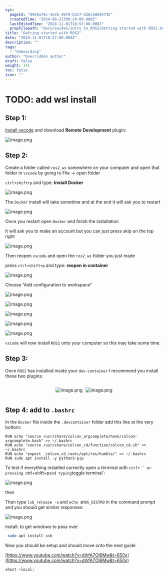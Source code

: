 ```yaml
---
sys:
  pageId: "89e0a78c-4e2b-4070-b327-d28cb0694742"
  createdTime: "2024-08-21T00:24:00.000Z"
  lastEditedTime: "2024-11-01T18:57:00.000Z"
  propFilepath: "docs/Guides/intro_to_ROS2/Getting started with ROS2.md"
title: "Getting started with ROS2"
date: "2024-11-01T18:57:00.000Z"
description: ""
tags:
  - "Onboarding"
author: "Overridden author"
draft: false
weight: 141
toc: false
icon: ""
---
```


# TODO: add wsl install

## Step 1:

[Install vscode](https://code.visualstudio.com/download) and download **Remote Development** plugin:

![image.png](https://prod-files-secure.s3.us-west-2.amazonaws.com/d518164a-d88e-44d1-a4ee-3adb3bd8bce0/efb52993-1881-4a40-b95e-6f020334f022/image.png?X-Amz-Algorithm=AWS4-HMAC-SHA256&X-Amz-Content-Sha256=UNSIGNED-PAYLOAD&X-Amz-Credential=ASIAZI2LB466RQC5F74B%2F20250507%2Fus-west-2%2Fs3%2Faws4_request&X-Amz-Date=20250507T210753Z&X-Amz-Expires=3600&X-Amz-Security-Token=IQoJb3JpZ2luX2VjEL3%2F%2F%2F%2F%2F%2F%2F%2F%2F%2FwEaCXVzLXdlc3QtMiJHMEUCIQCx0FM3chLFZyHu4XQGbvKKDYDXr5KueVRWZVlMQ422BgIgOcFDmDFRc91c3rxyL6F2TF1sSln%2Bit7uK%2BB5PxiTMGoq%2FwMIZhAAGgw2Mzc0MjMxODM4MDUiDK%2BhfUdX%2BhHDQMmBGircA0odhKMpeis48OhVE9Cyk2Nz6zmtL8dBldfimE27%2FCB8nkM%2FVN6DhDC4SdbTvBa35g3wfAwfTJ5Lrj2rfLZuyX2hv%2FRVlhy8B2akj6pF40JzyNfMnkINLQJXpUHnHCBhaidHpN%2Bgtbs3Fx7eGhjg26RyRaET4B5D8uuzyBv8puodtvDQjOZ6e9hpKbBUEi8npseToOLaxArp40tezDVo%2FZ6X6UcFqiPgDuoMpfCz63%2BVmbcD8EjNC89pb1BTlj7GF68WIosDEVJhlu4%2Bw4qJG7BB4MM2lm0WTflb7KADWOQlygsnVYLuy6FXw51QDOuWvlr08mPpY7jBtOLtHokOddMQ%2FoUgZFn6dv96q9mQGjerv%2F8C%2BcOmYY7%2FzN6HqlNrDFi2djD0tyKXW%2Bvw811hHiIFHpmOdqUoqanciUqVlq%2FOeQg0mVHv9pXUY9Mo8vrV6aoPL75aE2w3Subd6cU9UGPljfAkx7T9th6YAZ3gQHQVFCcehoi2OBp6W4rAVMYS4wXAoRnm3ld6hLQX7SmKZCILAVamTIWBDGKnWimPxo4weiDea0u%2FIvQICQqR7NRCXCOQfMc8q9eXo4oEhtvwPuvCUR2juSX5XGB0TZsdJdzcLOgCYvK0WKf1r5c9MOCN78AGOqUBwXj2%2Fo%2FVl3bPnrObpcyor5lW9iHrts%2F%2B9%2BbtYGrssYKMxVxPRVuWrstlPJzBbpvHJMmjeqbZ5GU%2FEtkVVUJgy3akHNYTlCgEVPWFsiNX8gSZtmG84lK%2B%2FnBD1Qbwqt372BpcYBlsTn%2FM8PMqizLi5SRWnTDD8fKGGkdnkuyphf0JFfeXxPcUglYIgEAjPaRV6YTBQhNCf3ymIVfAzDx7o5uO0t7A&X-Amz-Signature=bafbd862561fd697cf6bf67f58711d95a9a3403282fd8d2f719298acbb32f725&X-Amz-SignedHeaders=host&x-id=GetObject)

## Step 2:

Create a folder called `ros2_ws` somewhere on your computer and open that folder in `vscode` by going to File → open folder 

`ctrl+shift+p` and type: **Install Docker**

![image.png](https://prod-files-secure.s3.us-west-2.amazonaws.com/d518164a-d88e-44d1-a4ee-3adb3bd8bce0/2269dc0e-1cd5-47ff-bceb-c04ad9b2eab0/image.png?X-Amz-Algorithm=AWS4-HMAC-SHA256&X-Amz-Content-Sha256=UNSIGNED-PAYLOAD&X-Amz-Credential=ASIAZI2LB466RQC5F74B%2F20250507%2Fus-west-2%2Fs3%2Faws4_request&X-Amz-Date=20250507T210753Z&X-Amz-Expires=3600&X-Amz-Security-Token=IQoJb3JpZ2luX2VjEL3%2F%2F%2F%2F%2F%2F%2F%2F%2F%2FwEaCXVzLXdlc3QtMiJHMEUCIQCx0FM3chLFZyHu4XQGbvKKDYDXr5KueVRWZVlMQ422BgIgOcFDmDFRc91c3rxyL6F2TF1sSln%2Bit7uK%2BB5PxiTMGoq%2FwMIZhAAGgw2Mzc0MjMxODM4MDUiDK%2BhfUdX%2BhHDQMmBGircA0odhKMpeis48OhVE9Cyk2Nz6zmtL8dBldfimE27%2FCB8nkM%2FVN6DhDC4SdbTvBa35g3wfAwfTJ5Lrj2rfLZuyX2hv%2FRVlhy8B2akj6pF40JzyNfMnkINLQJXpUHnHCBhaidHpN%2Bgtbs3Fx7eGhjg26RyRaET4B5D8uuzyBv8puodtvDQjOZ6e9hpKbBUEi8npseToOLaxArp40tezDVo%2FZ6X6UcFqiPgDuoMpfCz63%2BVmbcD8EjNC89pb1BTlj7GF68WIosDEVJhlu4%2Bw4qJG7BB4MM2lm0WTflb7KADWOQlygsnVYLuy6FXw51QDOuWvlr08mPpY7jBtOLtHokOddMQ%2FoUgZFn6dv96q9mQGjerv%2F8C%2BcOmYY7%2FzN6HqlNrDFi2djD0tyKXW%2Bvw811hHiIFHpmOdqUoqanciUqVlq%2FOeQg0mVHv9pXUY9Mo8vrV6aoPL75aE2w3Subd6cU9UGPljfAkx7T9th6YAZ3gQHQVFCcehoi2OBp6W4rAVMYS4wXAoRnm3ld6hLQX7SmKZCILAVamTIWBDGKnWimPxo4weiDea0u%2FIvQICQqR7NRCXCOQfMc8q9eXo4oEhtvwPuvCUR2juSX5XGB0TZsdJdzcLOgCYvK0WKf1r5c9MOCN78AGOqUBwXj2%2Fo%2FVl3bPnrObpcyor5lW9iHrts%2F%2B9%2BbtYGrssYKMxVxPRVuWrstlPJzBbpvHJMmjeqbZ5GU%2FEtkVVUJgy3akHNYTlCgEVPWFsiNX8gSZtmG84lK%2B%2FnBD1Qbwqt372BpcYBlsTn%2FM8PMqizLi5SRWnTDD8fKGGkdnkuyphf0JFfeXxPcUglYIgEAjPaRV6YTBQhNCf3ymIVfAzDx7o5uO0t7A&X-Amz-Signature=960332a9adf2413e3b715dd02b9fbbf3076efaa33f8a8d9473cb9a686e0ce9d9&X-Amz-SignedHeaders=host&x-id=GetObject)

The `Docker` install will take sometime and at the end it will ask you to restart

![image.png](https://prod-files-secure.s3.us-west-2.amazonaws.com/d518164a-d88e-44d1-a4ee-3adb3bd8bce0/ed233f78-be33-4b1f-b89c-9c346c0e961e/image.png?X-Amz-Algorithm=AWS4-HMAC-SHA256&X-Amz-Content-Sha256=UNSIGNED-PAYLOAD&X-Amz-Credential=ASIAZI2LB466RQC5F74B%2F20250507%2Fus-west-2%2Fs3%2Faws4_request&X-Amz-Date=20250507T210753Z&X-Amz-Expires=3600&X-Amz-Security-Token=IQoJb3JpZ2luX2VjEL3%2F%2F%2F%2F%2F%2F%2F%2F%2F%2FwEaCXVzLXdlc3QtMiJHMEUCIQCx0FM3chLFZyHu4XQGbvKKDYDXr5KueVRWZVlMQ422BgIgOcFDmDFRc91c3rxyL6F2TF1sSln%2Bit7uK%2BB5PxiTMGoq%2FwMIZhAAGgw2Mzc0MjMxODM4MDUiDK%2BhfUdX%2BhHDQMmBGircA0odhKMpeis48OhVE9Cyk2Nz6zmtL8dBldfimE27%2FCB8nkM%2FVN6DhDC4SdbTvBa35g3wfAwfTJ5Lrj2rfLZuyX2hv%2FRVlhy8B2akj6pF40JzyNfMnkINLQJXpUHnHCBhaidHpN%2Bgtbs3Fx7eGhjg26RyRaET4B5D8uuzyBv8puodtvDQjOZ6e9hpKbBUEi8npseToOLaxArp40tezDVo%2FZ6X6UcFqiPgDuoMpfCz63%2BVmbcD8EjNC89pb1BTlj7GF68WIosDEVJhlu4%2Bw4qJG7BB4MM2lm0WTflb7KADWOQlygsnVYLuy6FXw51QDOuWvlr08mPpY7jBtOLtHokOddMQ%2FoUgZFn6dv96q9mQGjerv%2F8C%2BcOmYY7%2FzN6HqlNrDFi2djD0tyKXW%2Bvw811hHiIFHpmOdqUoqanciUqVlq%2FOeQg0mVHv9pXUY9Mo8vrV6aoPL75aE2w3Subd6cU9UGPljfAkx7T9th6YAZ3gQHQVFCcehoi2OBp6W4rAVMYS4wXAoRnm3ld6hLQX7SmKZCILAVamTIWBDGKnWimPxo4weiDea0u%2FIvQICQqR7NRCXCOQfMc8q9eXo4oEhtvwPuvCUR2juSX5XGB0TZsdJdzcLOgCYvK0WKf1r5c9MOCN78AGOqUBwXj2%2Fo%2FVl3bPnrObpcyor5lW9iHrts%2F%2B9%2BbtYGrssYKMxVxPRVuWrstlPJzBbpvHJMmjeqbZ5GU%2FEtkVVUJgy3akHNYTlCgEVPWFsiNX8gSZtmG84lK%2B%2FnBD1Qbwqt372BpcYBlsTn%2FM8PMqizLi5SRWnTDD8fKGGkdnkuyphf0JFfeXxPcUglYIgEAjPaRV6YTBQhNCf3ymIVfAzDx7o5uO0t7A&X-Amz-Signature=54be47f1c908a38597250c3f35f63d024f5e5cdf328b539562fd5a5edd488bad&X-Amz-SignedHeaders=host&x-id=GetObject)

Once you restart open `Docker` and finish the installation

It will ask you to make an account but you can just press skip on the top right

![image.png](https://prod-files-secure.s3.us-west-2.amazonaws.com/d518164a-d88e-44d1-a4ee-3adb3bd8bce0/21010ad9-1659-4fd9-9f59-9932a09b2a3d/image.png?X-Amz-Algorithm=AWS4-HMAC-SHA256&X-Amz-Content-Sha256=UNSIGNED-PAYLOAD&X-Amz-Credential=ASIAZI2LB466RQC5F74B%2F20250507%2Fus-west-2%2Fs3%2Faws4_request&X-Amz-Date=20250507T210753Z&X-Amz-Expires=3600&X-Amz-Security-Token=IQoJb3JpZ2luX2VjEL3%2F%2F%2F%2F%2F%2F%2F%2F%2F%2FwEaCXVzLXdlc3QtMiJHMEUCIQCx0FM3chLFZyHu4XQGbvKKDYDXr5KueVRWZVlMQ422BgIgOcFDmDFRc91c3rxyL6F2TF1sSln%2Bit7uK%2BB5PxiTMGoq%2FwMIZhAAGgw2Mzc0MjMxODM4MDUiDK%2BhfUdX%2BhHDQMmBGircA0odhKMpeis48OhVE9Cyk2Nz6zmtL8dBldfimE27%2FCB8nkM%2FVN6DhDC4SdbTvBa35g3wfAwfTJ5Lrj2rfLZuyX2hv%2FRVlhy8B2akj6pF40JzyNfMnkINLQJXpUHnHCBhaidHpN%2Bgtbs3Fx7eGhjg26RyRaET4B5D8uuzyBv8puodtvDQjOZ6e9hpKbBUEi8npseToOLaxArp40tezDVo%2FZ6X6UcFqiPgDuoMpfCz63%2BVmbcD8EjNC89pb1BTlj7GF68WIosDEVJhlu4%2Bw4qJG7BB4MM2lm0WTflb7KADWOQlygsnVYLuy6FXw51QDOuWvlr08mPpY7jBtOLtHokOddMQ%2FoUgZFn6dv96q9mQGjerv%2F8C%2BcOmYY7%2FzN6HqlNrDFi2djD0tyKXW%2Bvw811hHiIFHpmOdqUoqanciUqVlq%2FOeQg0mVHv9pXUY9Mo8vrV6aoPL75aE2w3Subd6cU9UGPljfAkx7T9th6YAZ3gQHQVFCcehoi2OBp6W4rAVMYS4wXAoRnm3ld6hLQX7SmKZCILAVamTIWBDGKnWimPxo4weiDea0u%2FIvQICQqR7NRCXCOQfMc8q9eXo4oEhtvwPuvCUR2juSX5XGB0TZsdJdzcLOgCYvK0WKf1r5c9MOCN78AGOqUBwXj2%2Fo%2FVl3bPnrObpcyor5lW9iHrts%2F%2B9%2BbtYGrssYKMxVxPRVuWrstlPJzBbpvHJMmjeqbZ5GU%2FEtkVVUJgy3akHNYTlCgEVPWFsiNX8gSZtmG84lK%2B%2FnBD1Qbwqt372BpcYBlsTn%2FM8PMqizLi5SRWnTDD8fKGGkdnkuyphf0JFfeXxPcUglYIgEAjPaRV6YTBQhNCf3ymIVfAzDx7o5uO0t7A&X-Amz-Signature=8b21e81503cfd6de12ddecce69a2c4fe74d0f4c2118dbf7f61b1d28d79c3f1b7&X-Amz-SignedHeaders=host&x-id=GetObject)

Then reopen `vscode` and open the `ros2_ws` folder you just made

press `ctrl+shift+p` and type: **reopen in container**

![image.png](https://prod-files-secure.s3.us-west-2.amazonaws.com/d518164a-d88e-44d1-a4ee-3adb3bd8bce0/4e93b8c2-41ad-488c-8095-c74205196118/image.png?X-Amz-Algorithm=AWS4-HMAC-SHA256&X-Amz-Content-Sha256=UNSIGNED-PAYLOAD&X-Amz-Credential=ASIAZI2LB466RQC5F74B%2F20250507%2Fus-west-2%2Fs3%2Faws4_request&X-Amz-Date=20250507T210753Z&X-Amz-Expires=3600&X-Amz-Security-Token=IQoJb3JpZ2luX2VjEL3%2F%2F%2F%2F%2F%2F%2F%2F%2F%2FwEaCXVzLXdlc3QtMiJHMEUCIQCx0FM3chLFZyHu4XQGbvKKDYDXr5KueVRWZVlMQ422BgIgOcFDmDFRc91c3rxyL6F2TF1sSln%2Bit7uK%2BB5PxiTMGoq%2FwMIZhAAGgw2Mzc0MjMxODM4MDUiDK%2BhfUdX%2BhHDQMmBGircA0odhKMpeis48OhVE9Cyk2Nz6zmtL8dBldfimE27%2FCB8nkM%2FVN6DhDC4SdbTvBa35g3wfAwfTJ5Lrj2rfLZuyX2hv%2FRVlhy8B2akj6pF40JzyNfMnkINLQJXpUHnHCBhaidHpN%2Bgtbs3Fx7eGhjg26RyRaET4B5D8uuzyBv8puodtvDQjOZ6e9hpKbBUEi8npseToOLaxArp40tezDVo%2FZ6X6UcFqiPgDuoMpfCz63%2BVmbcD8EjNC89pb1BTlj7GF68WIosDEVJhlu4%2Bw4qJG7BB4MM2lm0WTflb7KADWOQlygsnVYLuy6FXw51QDOuWvlr08mPpY7jBtOLtHokOddMQ%2FoUgZFn6dv96q9mQGjerv%2F8C%2BcOmYY7%2FzN6HqlNrDFi2djD0tyKXW%2Bvw811hHiIFHpmOdqUoqanciUqVlq%2FOeQg0mVHv9pXUY9Mo8vrV6aoPL75aE2w3Subd6cU9UGPljfAkx7T9th6YAZ3gQHQVFCcehoi2OBp6W4rAVMYS4wXAoRnm3ld6hLQX7SmKZCILAVamTIWBDGKnWimPxo4weiDea0u%2FIvQICQqR7NRCXCOQfMc8q9eXo4oEhtvwPuvCUR2juSX5XGB0TZsdJdzcLOgCYvK0WKf1r5c9MOCN78AGOqUBwXj2%2Fo%2FVl3bPnrObpcyor5lW9iHrts%2F%2B9%2BbtYGrssYKMxVxPRVuWrstlPJzBbpvHJMmjeqbZ5GU%2FEtkVVUJgy3akHNYTlCgEVPWFsiNX8gSZtmG84lK%2B%2FnBD1Qbwqt372BpcYBlsTn%2FM8PMqizLi5SRWnTDD8fKGGkdnkuyphf0JFfeXxPcUglYIgEAjPaRV6YTBQhNCf3ymIVfAzDx7o5uO0t7A&X-Amz-Signature=72962616954d5b490b63df1122fb722c868407fe5573d043b79ea2c6bef95194&X-Amz-SignedHeaders=host&x-id=GetObject)

Choose “Add configuration to workspace”

![image.png](https://prod-files-secure.s3.us-west-2.amazonaws.com/d518164a-d88e-44d1-a4ee-3adb3bd8bce0/9560b282-5060-4989-ba37-97e7b2c22476/image.png?X-Amz-Algorithm=AWS4-HMAC-SHA256&X-Amz-Content-Sha256=UNSIGNED-PAYLOAD&X-Amz-Credential=ASIAZI2LB466RQC5F74B%2F20250507%2Fus-west-2%2Fs3%2Faws4_request&X-Amz-Date=20250507T210753Z&X-Amz-Expires=3600&X-Amz-Security-Token=IQoJb3JpZ2luX2VjEL3%2F%2F%2F%2F%2F%2F%2F%2F%2F%2FwEaCXVzLXdlc3QtMiJHMEUCIQCx0FM3chLFZyHu4XQGbvKKDYDXr5KueVRWZVlMQ422BgIgOcFDmDFRc91c3rxyL6F2TF1sSln%2Bit7uK%2BB5PxiTMGoq%2FwMIZhAAGgw2Mzc0MjMxODM4MDUiDK%2BhfUdX%2BhHDQMmBGircA0odhKMpeis48OhVE9Cyk2Nz6zmtL8dBldfimE27%2FCB8nkM%2FVN6DhDC4SdbTvBa35g3wfAwfTJ5Lrj2rfLZuyX2hv%2FRVlhy8B2akj6pF40JzyNfMnkINLQJXpUHnHCBhaidHpN%2Bgtbs3Fx7eGhjg26RyRaET4B5D8uuzyBv8puodtvDQjOZ6e9hpKbBUEi8npseToOLaxArp40tezDVo%2FZ6X6UcFqiPgDuoMpfCz63%2BVmbcD8EjNC89pb1BTlj7GF68WIosDEVJhlu4%2Bw4qJG7BB4MM2lm0WTflb7KADWOQlygsnVYLuy6FXw51QDOuWvlr08mPpY7jBtOLtHokOddMQ%2FoUgZFn6dv96q9mQGjerv%2F8C%2BcOmYY7%2FzN6HqlNrDFi2djD0tyKXW%2Bvw811hHiIFHpmOdqUoqanciUqVlq%2FOeQg0mVHv9pXUY9Mo8vrV6aoPL75aE2w3Subd6cU9UGPljfAkx7T9th6YAZ3gQHQVFCcehoi2OBp6W4rAVMYS4wXAoRnm3ld6hLQX7SmKZCILAVamTIWBDGKnWimPxo4weiDea0u%2FIvQICQqR7NRCXCOQfMc8q9eXo4oEhtvwPuvCUR2juSX5XGB0TZsdJdzcLOgCYvK0WKf1r5c9MOCN78AGOqUBwXj2%2Fo%2FVl3bPnrObpcyor5lW9iHrts%2F%2B9%2BbtYGrssYKMxVxPRVuWrstlPJzBbpvHJMmjeqbZ5GU%2FEtkVVUJgy3akHNYTlCgEVPWFsiNX8gSZtmG84lK%2B%2FnBD1Qbwqt372BpcYBlsTn%2FM8PMqizLi5SRWnTDD8fKGGkdnkuyphf0JFfeXxPcUglYIgEAjPaRV6YTBQhNCf3ymIVfAzDx7o5uO0t7A&X-Amz-Signature=a0ab3e1160d1be9c4f070f484e59933ac5e9db58d89baa2cc230b58a0c0187bc&X-Amz-SignedHeaders=host&x-id=GetObject)

![image.png](https://prod-files-secure.s3.us-west-2.amazonaws.com/d518164a-d88e-44d1-a4ee-3adb3bd8bce0/2ee63f81-886b-48e8-a553-dc6e5eac99e4/image.png?X-Amz-Algorithm=AWS4-HMAC-SHA256&X-Amz-Content-Sha256=UNSIGNED-PAYLOAD&X-Amz-Credential=ASIAZI2LB466RQC5F74B%2F20250507%2Fus-west-2%2Fs3%2Faws4_request&X-Amz-Date=20250507T210753Z&X-Amz-Expires=3600&X-Amz-Security-Token=IQoJb3JpZ2luX2VjEL3%2F%2F%2F%2F%2F%2F%2F%2F%2F%2FwEaCXVzLXdlc3QtMiJHMEUCIQCx0FM3chLFZyHu4XQGbvKKDYDXr5KueVRWZVlMQ422BgIgOcFDmDFRc91c3rxyL6F2TF1sSln%2Bit7uK%2BB5PxiTMGoq%2FwMIZhAAGgw2Mzc0MjMxODM4MDUiDK%2BhfUdX%2BhHDQMmBGircA0odhKMpeis48OhVE9Cyk2Nz6zmtL8dBldfimE27%2FCB8nkM%2FVN6DhDC4SdbTvBa35g3wfAwfTJ5Lrj2rfLZuyX2hv%2FRVlhy8B2akj6pF40JzyNfMnkINLQJXpUHnHCBhaidHpN%2Bgtbs3Fx7eGhjg26RyRaET4B5D8uuzyBv8puodtvDQjOZ6e9hpKbBUEi8npseToOLaxArp40tezDVo%2FZ6X6UcFqiPgDuoMpfCz63%2BVmbcD8EjNC89pb1BTlj7GF68WIosDEVJhlu4%2Bw4qJG7BB4MM2lm0WTflb7KADWOQlygsnVYLuy6FXw51QDOuWvlr08mPpY7jBtOLtHokOddMQ%2FoUgZFn6dv96q9mQGjerv%2F8C%2BcOmYY7%2FzN6HqlNrDFi2djD0tyKXW%2Bvw811hHiIFHpmOdqUoqanciUqVlq%2FOeQg0mVHv9pXUY9Mo8vrV6aoPL75aE2w3Subd6cU9UGPljfAkx7T9th6YAZ3gQHQVFCcehoi2OBp6W4rAVMYS4wXAoRnm3ld6hLQX7SmKZCILAVamTIWBDGKnWimPxo4weiDea0u%2FIvQICQqR7NRCXCOQfMc8q9eXo4oEhtvwPuvCUR2juSX5XGB0TZsdJdzcLOgCYvK0WKf1r5c9MOCN78AGOqUBwXj2%2Fo%2FVl3bPnrObpcyor5lW9iHrts%2F%2B9%2BbtYGrssYKMxVxPRVuWrstlPJzBbpvHJMmjeqbZ5GU%2FEtkVVUJgy3akHNYTlCgEVPWFsiNX8gSZtmG84lK%2B%2FnBD1Qbwqt372BpcYBlsTn%2FM8PMqizLi5SRWnTDD8fKGGkdnkuyphf0JFfeXxPcUglYIgEAjPaRV6YTBQhNCf3ymIVfAzDx7o5uO0t7A&X-Amz-Signature=3afde982c5733349e19183ebb7b382be99c85ba0596903185de99d1f196dfd37&X-Amz-SignedHeaders=host&x-id=GetObject)

![image.png](https://prod-files-secure.s3.us-west-2.amazonaws.com/d518164a-d88e-44d1-a4ee-3adb3bd8bce0/ae1580b2-b048-407e-aed9-b584224a7a04/image.png?X-Amz-Algorithm=AWS4-HMAC-SHA256&X-Amz-Content-Sha256=UNSIGNED-PAYLOAD&X-Amz-Credential=ASIAZI2LB466RQC5F74B%2F20250507%2Fus-west-2%2Fs3%2Faws4_request&X-Amz-Date=20250507T210753Z&X-Amz-Expires=3600&X-Amz-Security-Token=IQoJb3JpZ2luX2VjEL3%2F%2F%2F%2F%2F%2F%2F%2F%2F%2FwEaCXVzLXdlc3QtMiJHMEUCIQCx0FM3chLFZyHu4XQGbvKKDYDXr5KueVRWZVlMQ422BgIgOcFDmDFRc91c3rxyL6F2TF1sSln%2Bit7uK%2BB5PxiTMGoq%2FwMIZhAAGgw2Mzc0MjMxODM4MDUiDK%2BhfUdX%2BhHDQMmBGircA0odhKMpeis48OhVE9Cyk2Nz6zmtL8dBldfimE27%2FCB8nkM%2FVN6DhDC4SdbTvBa35g3wfAwfTJ5Lrj2rfLZuyX2hv%2FRVlhy8B2akj6pF40JzyNfMnkINLQJXpUHnHCBhaidHpN%2Bgtbs3Fx7eGhjg26RyRaET4B5D8uuzyBv8puodtvDQjOZ6e9hpKbBUEi8npseToOLaxArp40tezDVo%2FZ6X6UcFqiPgDuoMpfCz63%2BVmbcD8EjNC89pb1BTlj7GF68WIosDEVJhlu4%2Bw4qJG7BB4MM2lm0WTflb7KADWOQlygsnVYLuy6FXw51QDOuWvlr08mPpY7jBtOLtHokOddMQ%2FoUgZFn6dv96q9mQGjerv%2F8C%2BcOmYY7%2FzN6HqlNrDFi2djD0tyKXW%2Bvw811hHiIFHpmOdqUoqanciUqVlq%2FOeQg0mVHv9pXUY9Mo8vrV6aoPL75aE2w3Subd6cU9UGPljfAkx7T9th6YAZ3gQHQVFCcehoi2OBp6W4rAVMYS4wXAoRnm3ld6hLQX7SmKZCILAVamTIWBDGKnWimPxo4weiDea0u%2FIvQICQqR7NRCXCOQfMc8q9eXo4oEhtvwPuvCUR2juSX5XGB0TZsdJdzcLOgCYvK0WKf1r5c9MOCN78AGOqUBwXj2%2Fo%2FVl3bPnrObpcyor5lW9iHrts%2F%2B9%2BbtYGrssYKMxVxPRVuWrstlPJzBbpvHJMmjeqbZ5GU%2FEtkVVUJgy3akHNYTlCgEVPWFsiNX8gSZtmG84lK%2B%2FnBD1Qbwqt372BpcYBlsTn%2FM8PMqizLi5SRWnTDD8fKGGkdnkuyphf0JFfeXxPcUglYIgEAjPaRV6YTBQhNCf3ymIVfAzDx7o5uO0t7A&X-Amz-Signature=5571c9b383e5c2c431fc402f786953ddb0e33cf72eada08ff709fc7769fe4e90&X-Amz-SignedHeaders=host&x-id=GetObject)

![image.png](https://prod-files-secure.s3.us-west-2.amazonaws.com/d518164a-d88e-44d1-a4ee-3adb3bd8bce0/53255b28-f75e-430f-b9e3-c0ac8577e42b/image.png?X-Amz-Algorithm=AWS4-HMAC-SHA256&X-Amz-Content-Sha256=UNSIGNED-PAYLOAD&X-Amz-Credential=ASIAZI2LB466RQC5F74B%2F20250507%2Fus-west-2%2Fs3%2Faws4_request&X-Amz-Date=20250507T210753Z&X-Amz-Expires=3600&X-Amz-Security-Token=IQoJb3JpZ2luX2VjEL3%2F%2F%2F%2F%2F%2F%2F%2F%2F%2FwEaCXVzLXdlc3QtMiJHMEUCIQCx0FM3chLFZyHu4XQGbvKKDYDXr5KueVRWZVlMQ422BgIgOcFDmDFRc91c3rxyL6F2TF1sSln%2Bit7uK%2BB5PxiTMGoq%2FwMIZhAAGgw2Mzc0MjMxODM4MDUiDK%2BhfUdX%2BhHDQMmBGircA0odhKMpeis48OhVE9Cyk2Nz6zmtL8dBldfimE27%2FCB8nkM%2FVN6DhDC4SdbTvBa35g3wfAwfTJ5Lrj2rfLZuyX2hv%2FRVlhy8B2akj6pF40JzyNfMnkINLQJXpUHnHCBhaidHpN%2Bgtbs3Fx7eGhjg26RyRaET4B5D8uuzyBv8puodtvDQjOZ6e9hpKbBUEi8npseToOLaxArp40tezDVo%2FZ6X6UcFqiPgDuoMpfCz63%2BVmbcD8EjNC89pb1BTlj7GF68WIosDEVJhlu4%2Bw4qJG7BB4MM2lm0WTflb7KADWOQlygsnVYLuy6FXw51QDOuWvlr08mPpY7jBtOLtHokOddMQ%2FoUgZFn6dv96q9mQGjerv%2F8C%2BcOmYY7%2FzN6HqlNrDFi2djD0tyKXW%2Bvw811hHiIFHpmOdqUoqanciUqVlq%2FOeQg0mVHv9pXUY9Mo8vrV6aoPL75aE2w3Subd6cU9UGPljfAkx7T9th6YAZ3gQHQVFCcehoi2OBp6W4rAVMYS4wXAoRnm3ld6hLQX7SmKZCILAVamTIWBDGKnWimPxo4weiDea0u%2FIvQICQqR7NRCXCOQfMc8q9eXo4oEhtvwPuvCUR2juSX5XGB0TZsdJdzcLOgCYvK0WKf1r5c9MOCN78AGOqUBwXj2%2Fo%2FVl3bPnrObpcyor5lW9iHrts%2F%2B9%2BbtYGrssYKMxVxPRVuWrstlPJzBbpvHJMmjeqbZ5GU%2FEtkVVUJgy3akHNYTlCgEVPWFsiNX8gSZtmG84lK%2B%2FnBD1Qbwqt372BpcYBlsTn%2FM8PMqizLi5SRWnTDD8fKGGkdnkuyphf0JFfeXxPcUglYIgEAjPaRV6YTBQhNCf3ymIVfAzDx7o5uO0t7A&X-Amz-Signature=6ca8fc69becbc24dba1e59a9bc2360d38bcd4e396a921e80481048d7f9e753bd&X-Amz-SignedHeaders=host&x-id=GetObject)

![image.png](https://prod-files-secure.s3.us-west-2.amazonaws.com/d518164a-d88e-44d1-a4ee-3adb3bd8bce0/7c562767-5af9-4ffb-97d1-327bcdf4ee00/image.png?X-Amz-Algorithm=AWS4-HMAC-SHA256&X-Amz-Content-Sha256=UNSIGNED-PAYLOAD&X-Amz-Credential=ASIAZI2LB466RQC5F74B%2F20250507%2Fus-west-2%2Fs3%2Faws4_request&X-Amz-Date=20250507T210753Z&X-Amz-Expires=3600&X-Amz-Security-Token=IQoJb3JpZ2luX2VjEL3%2F%2F%2F%2F%2F%2F%2F%2F%2F%2FwEaCXVzLXdlc3QtMiJHMEUCIQCx0FM3chLFZyHu4XQGbvKKDYDXr5KueVRWZVlMQ422BgIgOcFDmDFRc91c3rxyL6F2TF1sSln%2Bit7uK%2BB5PxiTMGoq%2FwMIZhAAGgw2Mzc0MjMxODM4MDUiDK%2BhfUdX%2BhHDQMmBGircA0odhKMpeis48OhVE9Cyk2Nz6zmtL8dBldfimE27%2FCB8nkM%2FVN6DhDC4SdbTvBa35g3wfAwfTJ5Lrj2rfLZuyX2hv%2FRVlhy8B2akj6pF40JzyNfMnkINLQJXpUHnHCBhaidHpN%2Bgtbs3Fx7eGhjg26RyRaET4B5D8uuzyBv8puodtvDQjOZ6e9hpKbBUEi8npseToOLaxArp40tezDVo%2FZ6X6UcFqiPgDuoMpfCz63%2BVmbcD8EjNC89pb1BTlj7GF68WIosDEVJhlu4%2Bw4qJG7BB4MM2lm0WTflb7KADWOQlygsnVYLuy6FXw51QDOuWvlr08mPpY7jBtOLtHokOddMQ%2FoUgZFn6dv96q9mQGjerv%2F8C%2BcOmYY7%2FzN6HqlNrDFi2djD0tyKXW%2Bvw811hHiIFHpmOdqUoqanciUqVlq%2FOeQg0mVHv9pXUY9Mo8vrV6aoPL75aE2w3Subd6cU9UGPljfAkx7T9th6YAZ3gQHQVFCcehoi2OBp6W4rAVMYS4wXAoRnm3ld6hLQX7SmKZCILAVamTIWBDGKnWimPxo4weiDea0u%2FIvQICQqR7NRCXCOQfMc8q9eXo4oEhtvwPuvCUR2juSX5XGB0TZsdJdzcLOgCYvK0WKf1r5c9MOCN78AGOqUBwXj2%2Fo%2FVl3bPnrObpcyor5lW9iHrts%2F%2B9%2BbtYGrssYKMxVxPRVuWrstlPJzBbpvHJMmjeqbZ5GU%2FEtkVVUJgy3akHNYTlCgEVPWFsiNX8gSZtmG84lK%2B%2FnBD1Qbwqt372BpcYBlsTn%2FM8PMqizLi5SRWnTDD8fKGGkdnkuyphf0JFfeXxPcUglYIgEAjPaRV6YTBQhNCf3ymIVfAzDx7o5uO0t7A&X-Amz-Signature=263dffda32587e381a26bf3b0ebcc5a44178651430f0b9869f17d29496d9fc00&X-Amz-SignedHeaders=host&x-id=GetObject)

`vscode` will now install `ROS2` onto your computer so this may take some time.

## Step 3:

Once `ROS2` has installed inside your `dev-container` I recommend you install these two plugins:

<div style="display: flex;flex-direction: row; column-gap:10px; max-width: 630px;justify-content: center;">
<div>

![image.png](https://prod-files-secure.s3.us-west-2.amazonaws.com/d518164a-d88e-44d1-a4ee-3adb3bd8bce0/3fc3d550-5a54-4ba1-ba6b-faa01cdb7369/image.png?X-Amz-Algorithm=AWS4-HMAC-SHA256&X-Amz-Content-Sha256=UNSIGNED-PAYLOAD&X-Amz-Credential=ASIAZI2LB46652EG3OLW%2F20250507%2Fus-west-2%2Fs3%2Faws4_request&X-Amz-Date=20250507T210757Z&X-Amz-Expires=3600&X-Amz-Security-Token=IQoJb3JpZ2luX2VjEL3%2F%2F%2F%2F%2F%2F%2F%2F%2F%2FwEaCXVzLXdlc3QtMiJIMEYCIQCv0FXjUXF8FK46zDFtlYto34e2wDWpJ0Ym%2BWorWTa8bwIhAM%2FQ84Mzt03PsoQCK03O2bmK3jm8TBxeBanlZUGyBQUeKv8DCGYQABoMNjM3NDIzMTgzODA1IgzVkjHA5uZbAioJ7ywq3APQXK5l43D21bvWD%2BFBS76DuwBW2ICyX9%2B6ppoLzBMT69M6LXROUkLSXTuN40bnbdB5gM0kVR9bvMwO0QjP2wbUlzAe24%2B4PzScwF0wpUwIcBUuyNuWo3ITH2ph5D5koclJwBHmZMlNfbO9uXFvkqAMdM2oFkWOaCaT2tTOdjiX8ofvm%2FqZigesvOHmDQcv3AC5Y3ByhcrXHU%2FmV5njOJctkSNwBKvNu24M7MHdK9Nm6T%2BbmLULajjhUogtXVR8WbZluJJ3qdRNbfw5EM%2BMCxG0i0ttgEx8A1%2FcrukdqR7w5JC4sL0fprn7JvJyYiEsDHoKZq4noFJflCPjed%2FrPO4NE0lrRW%2FVouxUeSDzl048wVy1pxQl1Zi%2Fg98vn1fB0HhYcDNgWWPXin4xvh1q%2BsLGhpm9ttMzyD0blaR7F5egVQOruW0AgSjUFBbqC0uCLApoInntpyZQ%2BG2FOY7fBozejprvULMReAamJCNQ2tZoJRQkoUl%2FEb%2BR7is711PYfACzy%2FGzmrSw8VFQGp3pTo3XYF7VNVfxUa3Pb%2Fad7tnUcVR6eA22H%2FxHsj51NNxqOlu%2FLQorko%2BHHxnwG7VJOycIDoa7KDhI3ojMst0tCrJVQL8wFSWLr7bByiWU%2FzCWje%2FABjqkAelpfknuhL8H8DtUtJRp%2FxQE7BxrPL%2Bc9TCKshySHvSKgz6n5Z1AX%2FtyrSwGyiFCwf8lwg5zMNezRG6zdtSVtIPVAoxQcbG5ujeGQL6ZXJULoeJK0Vgd5v8cs9DqwdLbSoAzLIBSfkC4vmvnwd0qlvzCUX34O4awup8rPKyUOXQnSBo%2FO3ytOU8OgAGN%2BNw5Sku%2BKod7kTm3c5hwNi1NjcrwranF&X-Amz-Signature=8f3411831bb47892213316f31df05c6e6c1e72bc8b52956c5397a23b66719ecd&X-Amz-SignedHeaders=host&x-id=GetObject)

</div>
<div>

![image.png](https://prod-files-secure.s3.us-west-2.amazonaws.com/d518164a-d88e-44d1-a4ee-3adb3bd8bce0/d994cc66-13c2-4093-a5a3-f84cf4601a82/image.png?X-Amz-Algorithm=AWS4-HMAC-SHA256&X-Amz-Content-Sha256=UNSIGNED-PAYLOAD&X-Amz-Credential=ASIAZI2LB466VK5QCC4S%2F20250507%2Fus-west-2%2Fs3%2Faws4_request&X-Amz-Date=20250507T210757Z&X-Amz-Expires=3600&X-Amz-Security-Token=IQoJb3JpZ2luX2VjEL3%2F%2F%2F%2F%2F%2F%2F%2F%2F%2FwEaCXVzLXdlc3QtMiJHMEUCIGquoSJ%2Fy%2Bf4Zndk05QRONlCc5KL1iyKJ1nwID0fpZRaAiEA1%2F%2FqbXFj7MCrB1bvtMF4GkDSCf66HoGof3OG00%2F0sWsq%2FwMIZhAAGgw2Mzc0MjMxODM4MDUiDCkckleHzz6lA9yEQCrcA6cAoOCaXCKI18%2Fo4NuCairHOMjiT%2FC6AerA6%2FwC4zwEr109zs8GBIil5SimzdUSWF8a2mExgGwLimc%2BZpMXChMv2ASaDmS%2BZYEIyWpP1ngeCUzyRdkwZJmxMqlI0xnzf2BkU3YFFa05SwVQ3PYzroegFFUHz75q9z5FP0y4AN376DepxCNp1F%2BB01alsIfSX29pKgpJ%2F3ATvwfXA0agk0Czp2LXuFyGrNABqbI2u9zrsLbdPy0nSMGucg0mH5hs7%2FpauLhPoJjrA4KW0DN0%2FBozZ%2B%2FZg5iQE84XXLxCEorzJPytRCXaF1vtYUHE0hZzYTKAIT9Xld8JoVwZbkTHDh%2BqpHabvcWv6tcqPbRrkDDVJVVVoMRxclXIxy8kRnop3FGaNtXJqGfN8WsQMD43f6G9vpxhgVMDS3e%2BklqlrTewdt5HwHB2qCj5q9iNZw4igJZXKDef81wkq7K8jvSdmlPlpmbLLcZc5E9VzZD%2Bw4BlWPr8IYVsFmgSGd6qxywUuM6ARWDYpl%2FrbfM%2BTJYoiOwhXbAxPXNy33VKYq0VfnXNpm%2FX9sAh%2BMFNH9gqBjzNWfYkczGJm%2FoPbc66kGWlWc9vQk%2Bws3t1oCkqritAdZyUD8w8vMf2Ax7Ur1fUMJSO78AGOqUBar9QWWS69ENe0YbuUr1nQTZMe2I82k4ZdPGtIdIyifk28PiJ1VQsed1J33WawG3wlD88UmSmVY0xGY07Lb%2Faj1BjD7qkQHLLegY3skbEVAVY%2BLNFuBCX8T6lDdAx2XQ%2F1hfcsFkgt3TcRuKmCTQxAR%2F1AysUZ6RUawOpybU%2FEabDFJVRyJUt8QfhM3tVBagdT3NgrzbzBnomiHuflPYs8lpxgCz%2F&X-Amz-Signature=1d4c24b7e6cb3f12c7ccb1c7454ffcb99ed5d9b423d9994a0800ccb229b6617f&X-Amz-SignedHeaders=host&x-id=GetObject)

</div>
</div>

## Step 4: add to `.bashrc`

In the `Docker` file inside the `.devcontainer` folder add this line at the very bottom: 

```docker
RUN echo "source /usr/share/colcon_argcomplete/hook/colcon-argcomplete.bash" >> ~/.bashrc
RUN echo "source /usr/share/colcon_cd/function/colcon_cd.sh" >> ~/.bashrc
RUN echo "export _colcon_cd_root=/opt/ros/humble/" >> ~/.bashrc
RUN sudo apt install -y python3-pip 
```

To test if everything installed correctly open a terminal with `ctrl+`` or pressing `ctrl+shift+p` and typing `toggle terminal`:

![image.png](https://prod-files-secure.s3.us-west-2.amazonaws.com/d518164a-d88e-44d1-a4ee-3adb3bd8bce0/6a4943d8-b04e-4c02-9a58-775f3384d1a5/image.png?X-Amz-Algorithm=AWS4-HMAC-SHA256&X-Amz-Content-Sha256=UNSIGNED-PAYLOAD&X-Amz-Credential=ASIAZI2LB466RQC5F74B%2F20250507%2Fus-west-2%2Fs3%2Faws4_request&X-Amz-Date=20250507T210753Z&X-Amz-Expires=3600&X-Amz-Security-Token=IQoJb3JpZ2luX2VjEL3%2F%2F%2F%2F%2F%2F%2F%2F%2F%2FwEaCXVzLXdlc3QtMiJHMEUCIQCx0FM3chLFZyHu4XQGbvKKDYDXr5KueVRWZVlMQ422BgIgOcFDmDFRc91c3rxyL6F2TF1sSln%2Bit7uK%2BB5PxiTMGoq%2FwMIZhAAGgw2Mzc0MjMxODM4MDUiDK%2BhfUdX%2BhHDQMmBGircA0odhKMpeis48OhVE9Cyk2Nz6zmtL8dBldfimE27%2FCB8nkM%2FVN6DhDC4SdbTvBa35g3wfAwfTJ5Lrj2rfLZuyX2hv%2FRVlhy8B2akj6pF40JzyNfMnkINLQJXpUHnHCBhaidHpN%2Bgtbs3Fx7eGhjg26RyRaET4B5D8uuzyBv8puodtvDQjOZ6e9hpKbBUEi8npseToOLaxArp40tezDVo%2FZ6X6UcFqiPgDuoMpfCz63%2BVmbcD8EjNC89pb1BTlj7GF68WIosDEVJhlu4%2Bw4qJG7BB4MM2lm0WTflb7KADWOQlygsnVYLuy6FXw51QDOuWvlr08mPpY7jBtOLtHokOddMQ%2FoUgZFn6dv96q9mQGjerv%2F8C%2BcOmYY7%2FzN6HqlNrDFi2djD0tyKXW%2Bvw811hHiIFHpmOdqUoqanciUqVlq%2FOeQg0mVHv9pXUY9Mo8vrV6aoPL75aE2w3Subd6cU9UGPljfAkx7T9th6YAZ3gQHQVFCcehoi2OBp6W4rAVMYS4wXAoRnm3ld6hLQX7SmKZCILAVamTIWBDGKnWimPxo4weiDea0u%2FIvQICQqR7NRCXCOQfMc8q9eXo4oEhtvwPuvCUR2juSX5XGB0TZsdJdzcLOgCYvK0WKf1r5c9MOCN78AGOqUBwXj2%2Fo%2FVl3bPnrObpcyor5lW9iHrts%2F%2B9%2BbtYGrssYKMxVxPRVuWrstlPJzBbpvHJMmjeqbZ5GU%2FEtkVVUJgy3akHNYTlCgEVPWFsiNX8gSZtmG84lK%2B%2FnBD1Qbwqt372BpcYBlsTn%2FM8PMqizLi5SRWnTDD8fKGGkdnkuyphf0JFfeXxPcUglYIgEAjPaRV6YTBQhNCf3ymIVfAzDx7o5uO0t7A&X-Amz-Signature=2b39bbebaa3bc3c948932048b04eee78be3a8d0d550f3f10918a54b97a06cf3c&X-Amz-SignedHeaders=host&x-id=GetObject)

then 

Then type `lsb_release -a` and `echo $ROS_DISTRO` in the command prompt and you should get similar responses:

![image.png](https://prod-files-secure.s3.us-west-2.amazonaws.com/d518164a-d88e-44d1-a4ee-3adb3bd8bce0/3e635dec-a805-4e85-8b9e-d000e5b71a4e/image.png?X-Amz-Algorithm=AWS4-HMAC-SHA256&X-Amz-Content-Sha256=UNSIGNED-PAYLOAD&X-Amz-Credential=ASIAZI2LB466RQC5F74B%2F20250507%2Fus-west-2%2Fs3%2Faws4_request&X-Amz-Date=20250507T210753Z&X-Amz-Expires=3600&X-Amz-Security-Token=IQoJb3JpZ2luX2VjEL3%2F%2F%2F%2F%2F%2F%2F%2F%2F%2FwEaCXVzLXdlc3QtMiJHMEUCIQCx0FM3chLFZyHu4XQGbvKKDYDXr5KueVRWZVlMQ422BgIgOcFDmDFRc91c3rxyL6F2TF1sSln%2Bit7uK%2BB5PxiTMGoq%2FwMIZhAAGgw2Mzc0MjMxODM4MDUiDK%2BhfUdX%2BhHDQMmBGircA0odhKMpeis48OhVE9Cyk2Nz6zmtL8dBldfimE27%2FCB8nkM%2FVN6DhDC4SdbTvBa35g3wfAwfTJ5Lrj2rfLZuyX2hv%2FRVlhy8B2akj6pF40JzyNfMnkINLQJXpUHnHCBhaidHpN%2Bgtbs3Fx7eGhjg26RyRaET4B5D8uuzyBv8puodtvDQjOZ6e9hpKbBUEi8npseToOLaxArp40tezDVo%2FZ6X6UcFqiPgDuoMpfCz63%2BVmbcD8EjNC89pb1BTlj7GF68WIosDEVJhlu4%2Bw4qJG7BB4MM2lm0WTflb7KADWOQlygsnVYLuy6FXw51QDOuWvlr08mPpY7jBtOLtHokOddMQ%2FoUgZFn6dv96q9mQGjerv%2F8C%2BcOmYY7%2FzN6HqlNrDFi2djD0tyKXW%2Bvw811hHiIFHpmOdqUoqanciUqVlq%2FOeQg0mVHv9pXUY9Mo8vrV6aoPL75aE2w3Subd6cU9UGPljfAkx7T9th6YAZ3gQHQVFCcehoi2OBp6W4rAVMYS4wXAoRnm3ld6hLQX7SmKZCILAVamTIWBDGKnWimPxo4weiDea0u%2FIvQICQqR7NRCXCOQfMc8q9eXo4oEhtvwPuvCUR2juSX5XGB0TZsdJdzcLOgCYvK0WKf1r5c9MOCN78AGOqUBwXj2%2Fo%2FVl3bPnrObpcyor5lW9iHrts%2F%2B9%2BbtYGrssYKMxVxPRVuWrstlPJzBbpvHJMmjeqbZ5GU%2FEtkVVUJgy3akHNYTlCgEVPWFsiNX8gSZtmG84lK%2B%2FnBD1Qbwqt372BpcYBlsTn%2FM8PMqizLi5SRWnTDD8fKGGkdnkuyphf0JFfeXxPcUglYIgEAjPaRV6YTBQhNCf3ymIVfAzDx7o5uO0t7A&X-Amz-Signature=49724a78b267d0ddc46ebeb42567be18042ffc9ce5dd9cd09e41637d48453941&X-Amz-SignedHeaders=host&x-id=GetObject)

Install:  to get windows to pass over

```bash
 sudo apt install xcb
```

Now you should be setup and should move onto the next guide 

[https://www.youtube.com/watch?v=dihfA7Ol6Mw&t=650s](https://www.youtube.com/watch?v=dihfA7Ol6Mw&t=650s)

```python
xhost +local:
```
